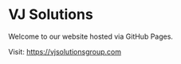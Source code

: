 # VJ Solutions

Welcome to our website hosted via GitHub Pages.

Visit: https://vjsolutionsgroup.com
